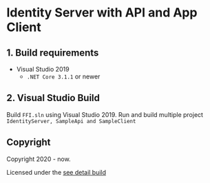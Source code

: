 ﻿# Identity Server with API and App Client

## 1. Build requirements

* Visual Studio 2019
	* `.NET Core 3.1.1` or newer

## 2. Visual Studio Build

Build `FFI.sln` using Visual Studio 2019.
Run and build multiple project `IdentityServer, SampleApi and SampleClient`

## Copyright

Copyright 2020 - now.

Licensed under the [see detail build](IdentityServer/README.md)
